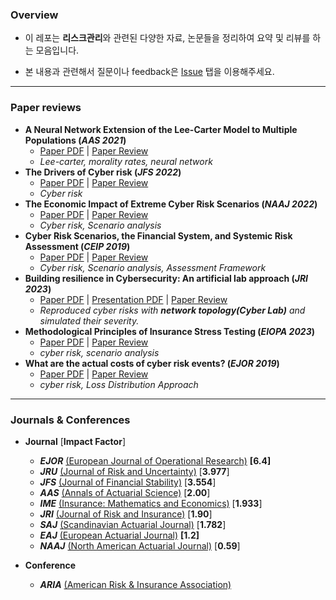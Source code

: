 ### Overview

- 이 레포는 **리스크관리**와 관련된 다양한 자료, 논문들을 정리하여 요약 및 리뷰를 하는 모음입니다.

- 본 내용과 관련해서 질문이나 feedback은 [Issue](https://github.com/keywoongbae/risk-management-papers/issues) 탭을 이용해주세요.

<hr>

### Paper reviews


- **A Neural Network Extension of the Lee-Carter Model to Multiple Populations (*AAS 2021*)**
  - [Paper PDF](./PDF/Richman_AAS_2021.pdf) | [Paper Review](./MARKDOWN/Richman_AAS_2021.md) 
  - *Lee-carter, morality rates, neural network*
- **The Drivers of Cyber risk (*JFS 2022*)**
  - [Paper PDF](./PDF/Aldasoro_JFS_2022.pdf) | [Paper Review](./MARKDOWN/Aldasoro_et_al_JRS_2022.md)
  - *Cyber risk*
- **The Economic Impact of Extreme Cyber Risk Scenarios (*NAAJ 2022*)**
  - [Paper PDF](./PDF/Eling_NAAJ_2022.pdf) | [Paper Review](./MARKDOWN/Eling_NAAJ_2022.md)
  - *Cyber risk, Scenario analysis*
- **Cyber Risk Scenarios, the Financial System, and Systemic Risk Assessment (*CEIP 2019*)** 
  - [Paper PDF](./PDF/Kaffenberger_et_al_2019.pdf) | [Paper Review](./MARKDOWN/Kaffenberger_et_al_2019.md) 
  - *Cyber risk, Scenario analysis, Assessment Framework*
- **Building resilience in Cybersecurity: An artificial lab approach (*JRI 2023*)**
  - [Paper PDF](./PDF/Awiszus_et_al_JRI_2023.pdf) | [Presentation PDF](./PPT/Seminar_20240125.pdf) | [Paper Review](./MARKDOWN/Awiszus_et_al_JRI_2023.md) 
  - *Reproduced cyber risks with **network topology(Cyber Lab)** and simulated their severity.*
- **Methodological Principles of Insurance Stress Testing (*EIOPA 2023*)**
  - [Paper PDF](./PDF/Eiopa_2023.pdf) | [Paper Review](./MARKDOWN/Eiopa_2023.md) 
  - *cyber risk, scenario analysis*
- **What are the actual costs of cyber risk events? (*EJOR 2019*)**
  - [Paper PDF](./PDF/Eling_EJOR_2019.pdf) | [Paper Review](./MARKDOWN/Eling_EJOR_2019.md) 
  - *cyber risk, Loss Distribution Approach*

<hr>

### Journals & Conferences


- **Journal** [**Impact Factor**]
  - ***EJOR*** [(European Journal of Operational Research)](https://www.sciencedirect.com/journal/european-journal-of-operational-research) **[6.4]**
  - ***JRU*** [(Journal of Risk and Uncertainty)](https://www.springer.com/journal/11166) [**3.977**]
  - ***JFS*** [(Journal of Financial Stability)](https://www.sciencedirect.com/journal/journal-of-financial-stability) [**3.554**]
  - ***AAS*** [(Annals of Actuarial Science)](https://www.cambridge.org/core/journals/annals-of-actuarial-science) [**2.00**]
  - ***IME*** [(Insurance: Mathematics and Economics)]() [**1.933**]
  - ***JRI*** [(Journal of Risk and Insurance)](https://onlinelibrary.wiley.com/journal/15396975) [**1.90**]
  - ***SAJ*** [(Scandinavian Actuarial Journal)](https://www.tandfonline.com/toc/sact20/current) [**1.782**]
  - ***EAJ*** [(European Actuarial Journal)](https://link.springer.com/journal/13385) **[1.2]**
  - ***NAAJ*** [(North American Actuarial Journal)](https://www.tandfonline.com/toc/uaaj20/current) [**0.59**]
  
- **Conference**
  - ***ARIA*** [(American Risk & Insurance Association)](https://www.aria.org/)
